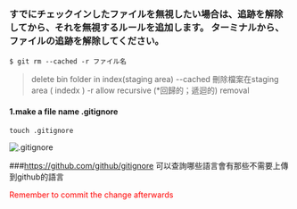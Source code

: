 
### すでにチェックインしたファイルを無視したい場合は、追跡を解除してから、それを無視するルールを追加します。 ターミナルから、ファイルの追跡を解除してください。

`$ git rm --cached -r ファイル名`

> delete bin folder in index(staging area)
--cached     刪除檔案在staging area ( indedx )
-r 	     allow recursive (*回歸的；遞迴的) removal 



#### 1.make a file name .gitignore
`touch .gitignore`


![.gitignore](img/02.png)

###https://github.com/github/gitignore
可以查詢哪些語言會有那些不需要上傳到github的語言

<span style="color: red; ">Remember to commit the change afterwards</span>